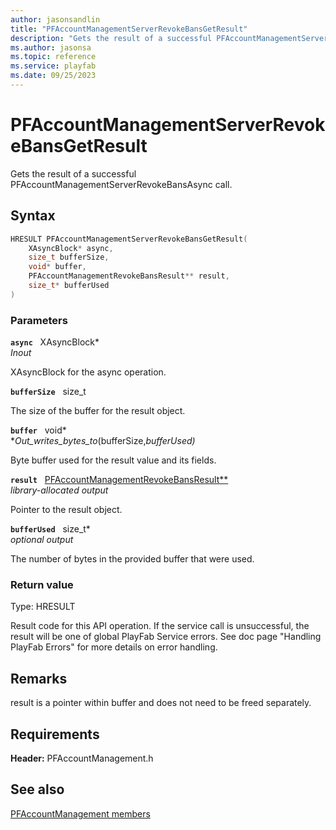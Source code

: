 ```yaml
---
author: jasonsandlin
title: "PFAccountManagementServerRevokeBansGetResult"
description: "Gets the result of a successful PFAccountManagementServerRevokeBansAsync call."
ms.author: jasonsa
ms.topic: reference
ms.service: playfab
ms.date: 09/25/2023
---
```


# PFAccountManagementServerRevokeBansGetResult  

Gets the result of a successful PFAccountManagementServerRevokeBansAsync call.  

## Syntax  
  
```cpp
HRESULT PFAccountManagementServerRevokeBansGetResult(  
    XAsyncBlock* async,  
    size_t bufferSize,  
    void* buffer,  
    PFAccountManagementRevokeBansResult** result,  
    size_t* bufferUsed  
)  
```  
  
### Parameters  
  
**`async`** &nbsp; XAsyncBlock*  
*_Inout_*  
  
XAsyncBlock for the async operation.  
  
**`bufferSize`** &nbsp; size_t  
  
The size of the buffer for the result object.  
  
**`buffer`** &nbsp; void*  
*_Out_writes_bytes_to_(bufferSize,*bufferUsed)*  
  
Byte buffer used for the result value and its fields.  
  
**`result`** &nbsp; [PFAccountManagementRevokeBansResult**](../../pfaccountmanagementtypes/structs/pfaccountmanagementrevokebansresult.md)  
*library-allocated output*  
  
Pointer to the result object.  
  
**`bufferUsed`** &nbsp; size_t*  
*optional output*  
  
The number of bytes in the provided buffer that were used.  
  
  
### Return value
Type: HRESULT
  
Result code for this API operation. If the service call is unsuccessful, the result will be one of global PlayFab Service errors. See doc page "Handling PlayFab Errors" for more details on error handling.
  
## Remarks  
  
result is a pointer within buffer and does not need to be freed separately.
  
## Requirements  
  
**Header:** PFAccountManagement.h
  
## See also  
[PFAccountManagement members](../pfaccountmanagement_members.md)  

  
  
